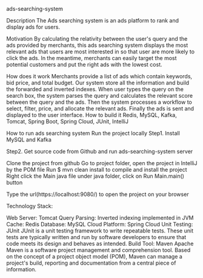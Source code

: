 ads-searching-system

Description
The Ads searching system is an ads platform to rank and display ads for users.

Motivation
By calculating the relativity between the user's query and the ads provided by merchants, this ads searching system displays the most relevant ads that users are most interested in so that user are more likely to click the ads. In the meantime, merchants can easily target the most potential customers and put the right ads with the lowest cost.

How does it work
Merchants provide a list of ads which contain keywords, bid price, and total budget. Our system store all the information and build the forwarded and inverted indexes.
When user types the query on the search box, the system parses the query and calculates the relevant score between the query and the ads. Then the system processes a workflow to select, filter, price, and allocate the relevant ads.
Finally the ads is sent and displayed to the user interface.
How to build it
Redis, MySQL, Kafka, Tomcat, Spring Boot, Spring Cloud, JUnit, IntelliJ

How to run ads searching system
Run the project locally
Step1. Install MySQL and Kafka

Step2. Get source code from Github and run ads-searching-system server

Clone the project from github
Go to project folder, open the project in IntelliJ by the POM file
Run $ mvn clean install to compile and install the project
Right click the Main java file under java folder, click on Run Main.main() button

Type the url(https://localhost:9080/) to open the project on your browser


Technology Stack:

Web Server: Tomcat
Query Parsing: Inverted indexing implemented in JVM
Cache: Redis
Database: MySQL
Cloud Platform: Spring Cloud
Unit Testing: JUnit
JUnit is a unit testing framework to write repeatable tests. These unit tests are typically written and run by software developers to ensure that code meets its design and behaves as intended.
Build Tool: Maven
Apache Maven is a software project management and comprehension tool. Based on the concept of a project object model (POM), Maven can manage a project's build, reporting and documentation from a central piece of information.
